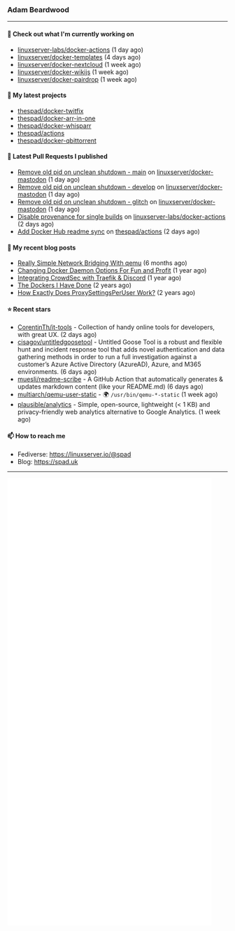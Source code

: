 ### Adam Beardwood
---
#### 👷 Check out what I'm currently working on

- [linuxserver-labs/docker-actions](https://github.com/linuxserver-labs/docker-actions) (1 day ago)
- [linuxserver/docker-templates](https://github.com/linuxserver/docker-templates) (4 days ago)
- [linuxserver/docker-nextcloud](https://github.com/linuxserver/docker-nextcloud) (1 week ago)
- [linuxserver/docker-wikijs](https://github.com/linuxserver/docker-wikijs) (1 week ago)
- [linuxserver/docker-pairdrop](https://github.com/linuxserver/docker-pairdrop) (1 week ago)

#### 🌱 My latest projects

- [thespad/docker-twitfix](https://github.com/thespad/docker-twitfix)
- [thespad/docker-arr-in-one](https://github.com/thespad/docker-arr-in-one)
- [thespad/docker-whisparr](https://github.com/thespad/docker-whisparr)
- [thespad/actions](https://github.com/thespad/actions)
- [thespad/docker-qbittorrent](https://github.com/thespad/docker-qbittorrent)

#### 🔨 Latest Pull Requests I published

- [Remove old pid on unclean shutdown - main](https://github.com/linuxserver/docker-mastodon/pull/43) on [linuxserver/docker-mastodon](https://github.com/linuxserver/docker-mastodon) (1 day ago)
- [Remove old pid on unclean shutdown - develop](https://github.com/linuxserver/docker-mastodon/pull/42) on [linuxserver/docker-mastodon](https://github.com/linuxserver/docker-mastodon) (1 day ago)
- [Remove old pid on unclean shutdown - glitch](https://github.com/linuxserver/docker-mastodon/pull/41) on [linuxserver/docker-mastodon](https://github.com/linuxserver/docker-mastodon) (1 day ago)
- [Disable provenance for single builds](https://github.com/linuxserver-labs/docker-actions/pull/72) on [linuxserver-labs/docker-actions](https://github.com/linuxserver-labs/docker-actions) (2 days ago)
- [Add Docker Hub readme sync](https://github.com/thespad/actions/pull/61) on [thespad/actions](https://github.com/thespad/actions) (2 days ago)

#### 📜 My recent blog posts

- [Really Simple Network Bridging With qemu](https://spad.uk/really-simple-network-bridging-with-qemu/) (6 months ago)
- [Changing Docker Daemon Options For Fun and Profit](https://spad.uk/changing-docker-daemon-options-for-fun-and-profit/) (1 year ago)
- [Integrating CrowdSec with Traefik &amp; Discord](https://spad.uk/integrating-crowdsec-with-traefik-discord/) (1 year ago)
- [The Dockers I Have Done](https://spad.uk/the-dockers-ive-done/) (2 years ago)
- [How Exactly Does ProxySettingsPerUser Work?](https://spad.uk/how-does-proxysettingsperuser-work/) (2 years ago)

#### ⭐ Recent stars

- [CorentinTh/it-tools](https://github.com/CorentinTh/it-tools) - Collection of handy online tools for developers, with great UX.  (2 days ago)
- [cisagov/untitledgoosetool](https://github.com/cisagov/untitledgoosetool) - Untitled Goose Tool is a robust and flexible hunt and incident response tool that adds novel authentication and data gathering methods in order to run a full investigation against a customer’s Azure Active Directory (AzureAD), Azure, and M365 environments. (6 days ago)
- [muesli/readme-scribe](https://github.com/muesli/readme-scribe) - A GitHub Action that automatically generates &amp; updates markdown content (like your README.md) (6 days ago)
- [multiarch/qemu-user-static](https://github.com/multiarch/qemu-user-static) - :earth_africa: `/usr/bin/qemu-*-static` (1 week ago)
- [plausible/analytics](https://github.com/plausible/analytics) - Simple, open-source, lightweight (&lt; 1 KB) and privacy-friendly web analytics alternative to Google Analytics. (1 week ago)

#### 📫 How to reach me
- Fediverse: https://linuxserver.io/@spad
- Blog: https://spad.uk
---
<img src="https://raw.githubusercontent.com/thespad/thespad/main/github-metrics.svg">
